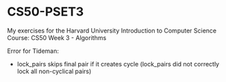 # CS50-PSET3

My exercises for the Harvard University Introduction to Computer Science Course: CS50 Week 3 - Algorithms

Error for Tideman:
  - lock_pairs skips final pair if it creates cycle (lock_pairs did not correctly lock all non-cyclical pairs)
